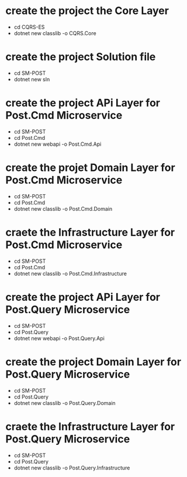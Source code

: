 # create the project the Core Layer
- cd CQRS-ES
- dotnet new classlib -o CQRS.Core

# create the project Solution file
- cd SM-POST
- dotnet new sln

# create the project APi Layer for Post.Cmd Microservice
- cd SM-POST
- cd Post.Cmd
- dotnet new webapi -o Post.Cmd.Api

# create the projet Domain Layer for Post.Cmd Microservice
- cd SM-POST
- cd Post.Cmd
- dotnet new classlib -o Post.Cmd.Domain


# craete the Infrastructure Layer for Post.Cmd Microservice
- cd SM-POST
- cd Post.Cmd
- dotnet new classlib -o Post.Cmd.Infrastructure


# create the project APi Layer for Post.Query Microservice
- cd SM-POST
- cd Post.Query
- dotnet new webapi -o Post.Query.Api

# create the project Domain Layer for Post.Query Microservice
- cd SM-POST
- cd Post.Query
- dotnet new classlib -o Post.Query.Domain

# craete the Infrastructure Layer for Post.Query Microservice
- cd SM-POST
- cd Post.Query
- dotnet new classlib -o Post.Query.Infrastructure


